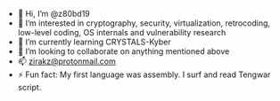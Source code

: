 - 👋 Hi, I’m @z80bd19
- 👀 I’m interested in cryptography, security, virtualization, retrocoding, low-level coding, OS internals and vulnerability research
- 🌱 I’m currently learning CRYSTALS-Kyber
- 💞️ I’m looking to collaborate on anything mentioned above
- 📫 zirakz@protonmail.com
- ⚡ Fun fact: My first language was assembly. I surf and read Tengwar script.

<!---
z80bd19/z80bd19 is a ✨ special ✨ repository because its `README.md` (this file) appears on your GitHub profile.
You can click the Preview link to take a look at your changes.
--->
